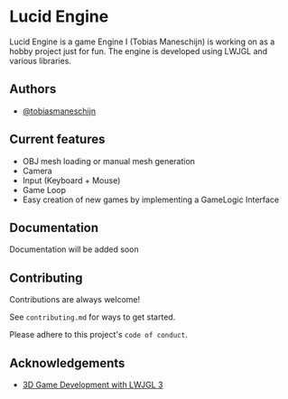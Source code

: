 
# Lucid Engine

Lucid Engine is a game Engine I (Tobias Maneschijn) is working on as a hobby project just for fun.
The engine is developed using LWJGL and various libraries.




## Authors

- [@tobiasmaneschijn](https://www.github.com/tobiasmaneschijn)


## Current features

- OBJ mesh loading or manual mesh generation
- Camera
- Input (Keyboard + Mouse)
- Game Loop
- Easy creation of new games by implementing a GameLogic Interface



## Documentation
Documentation will be added soon


## Contributing

Contributions are always welcome!

See `contributing.md` for ways to get started.

Please adhere to this project's `code of conduct`.


## Acknowledgements

 - [3D Game Development with LWJGL 3](https://lwjglgamedev.gitbooks.io/3d-game-development-with-lwjgl)
